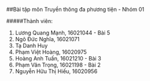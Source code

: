 ##Bài tập môn Truyền thông đa phương tiện - Nhóm 01

#####Thành viên:
1. Lương Quang Mạnh, 16021044 - Bài 5
2. Ngô Đức Nghĩa, 16021071
3. Tạ Danh Huy
4. Phạm Việt Hoàng, 16020975
5. Hoàng Anh Tuấn, 16021210 - Bài 3
6. Phạm Văn Trọng, 16021198 - Bài 2
7. Nguyễn Hữu Thị Hiếu, 16020956